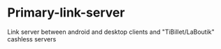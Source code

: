 # Primary-link-server
Link server between android and desktop clients and "TiBillet/LaBoutik" cashless servers
